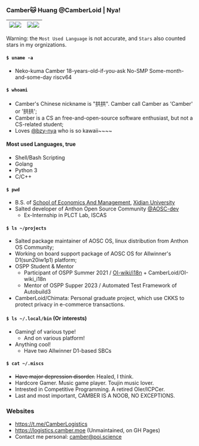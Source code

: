 ### Camber🐱 Huang @CamberLoid | Nya!

| <a href="https://github-readme-stats-one-bice.vercel.app/api?username=Camberloid&show_icons=true&include_all_commits=true&icon_color=FB7299&title_color=FB7299&hide_border=true&role=OWNER,ORGANIZATION_MEMBER#gh-light-mode-only"><img align="center" src="https://github-readme-stats-one-bice.vercel.app/api?username=Camberloid&show_icons=true&include_all_commits=true&icon_color=FB7299&title_color=FB7299&hide_border=true&role=OWNER,ORGANIZATION_MEMBER#gh-light-mode-only" /></a><a href="https://github-readme-stats-one-bice.vercel.app/api?username=Camberloid&bg_color=0d1117&text_color=FB7299&show_icons=true&include_all_commits=true&icon_color=FB7299&title_color=FB7299&hide_border=true&role=OWNER,ORGANIZATION_MEMBER#gh-dark-mode-only"><img align="center" src="https://github-readme-stats-one-bice.vercel.app/api?username=Camberloid&bg_color=0d1117&text_color=FB7299&show_icons=true&include_all_commits=true&icon_color=FB7299&title_color=FB7299&hide_border=true&role=OWNER,ORGANIZATION_MEMBER#gh-dark-mode-only" /></a> | <a href="https://github-readme-stats-one-bice.vercel.app/api/top-langs/?username=Camberloidlayout=compact&langs_count=8&include_all_commits=true&icon_color=FB7299&hide_border=true&title_color=FB7299&role=OWNER,ORGANIZATION_MEMBER#gh-light-mode-only"><img align="center" src="https://github-readme-stats-one-bice.vercel.app/api/top-langs/?username=Camberloid&layout=compact&langs_count=8&include_all_commits=true&icon_color=FB7299&hide_border=true&title_color=FB7299&role=OWNER,ORGANIZATION_MEMBER#gh-light-mode-only" /></a><a href="https://github-readme-stats-one-bice.vercel.app/api/top-langs/?username=Camberloid&bg_color=0d1117&text_color=FB7299&layout=compact&langs_count=8&include_all_commits=true&icon_color=FB7299&hide_border=true&title_color=FB7299&role=OWNER,ORGANIZATION_MEMBER#gh-dark-mode-only"><img align="center" src="https://github-readme-stats-one-bice.vercel.app/api/top-langs/?username=Camberloid&bg_color=0d1117&text_color=FB7299&layout=compact&langs_count=8&include_all_commits=true&icon_color=FB7299&hide_border=true&title_color=FB7299&role=OWNER,ORGANIZATION_MEMBER#gh-dark-mode-only" /></a> |
| ------------- | ------------- |

Warning: the `Most Used Language` is not accurate, and `Stars` also counted stars in my orgnizations.

#### `$ uname -a`
- Neko-kuma Camber 18-years-old-if-you-ask No-SMP Some-month-and-some-day riscv64

#### `$ whoami`
- Camber's Chinese nickname is "拱拱". Camber call Camber as 'Camber' or '拱拱';
- Camber is a CS an free-and-open-source software enthusiast, but not a CS-related student;
- Loves [@bzy-nya](https://github.com/bzy-nya) who is so kawaii~~~~

#### Most used Languages, true

- Shell/Bash Scripting
- Golang
- Python 3
- C/C++

#### `$ pwd`
- B.S. of [School of Economics And Management](https://emsen.xidian.edu.cn/), [Xidian University](https://en.xidian.edu.cn)
- Salted developer of Anthon Open Source Community [@AOSC-dev](https://github.com/aosc-dev)
  - Ex-Internship in PLCT Lab, ISCAS

#### `$ ls ~/projects`
- Salted package maintainer of AOSC OS, linux distribution from Anthon OS Community;
- Working on board support package of AOSC OS for Allwinner's D1(sun20iw1p1) platform;
- OSPP Student & Mentor
  - Participant of OSPP Summer 2021 / [OI-wiki/i18n](https://github.com/oi-wiki/i18n) + CamberLoid/OI-wiki_i18n
  - Mentor of OSPP Supper 2023 / Automated Test Framework of Autobuild3
- CamberLoid/Chimata: Personal graduate project, which use CKKS to protect privacy in e-commerce transactions.

#### `$ ls ~/.local/bin` (Or interests)
- Gaming! of various type! 
  - And on various platform!
- Anything cool!
  - Have two Allwinner D1-based SBCs

#### `$ cat ~/.miscs`
- ~~Have major depression disorder.~~ Healed, I think.
- Hardcore Gamer. Music game player. Toujin music lover.
- Intrested in Competitive Programming. A retired OIer/ICPCer.
- Last and most important, CAMBER IS A NOOB, NO EXCEPTIONS.  
  
### Websites
- https://t.me/CamberLogistics
- https://logistics.camber.moe (Unmaintained, on GH Pages)
- Contact me personal: camber@poi.science

